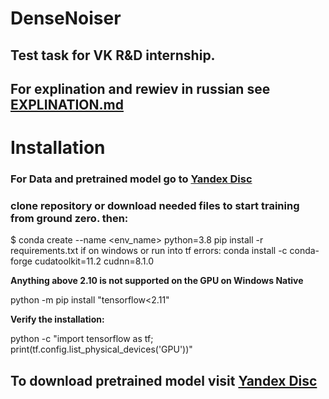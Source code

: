 # DenseNoiser
## Test task for VK R&amp;D internship. 
## For explination and rewiev in russian see [EXPLINATION.md](https://github.com/Kozak-Alexandr/DenseNoiser/blob/main/EXPLINATION.md)

# Installation

### For Data and pretrained model go to [Yandex Disc](https://disk.yandex.ru/d/dglhBJF_MW0hrQ)

### clone repository or download needed files to start training from ground zero. then:

$ conda create --name <env_name> python=3.8
pip install -r requirements.txt 
if on windows or run into tf errors:
conda install -c conda-forge cudatoolkit=11.2 cudnn=8.1.0

**Anything above 2.10 is not supported on the GPU on Windows Native**

python -m pip install "tensorflow<2.11"

**Verify the installation:**

python -c "import tensorflow as tf; print(tf.config.list_physical_devices('GPU'))"

## To download pretrained model visit [Yandex Disc](https://disk.yandex.ru/d/dglhBJF_MW0hrQ)
